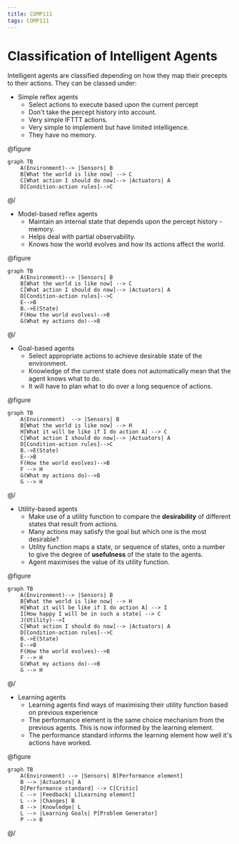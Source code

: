 ```yaml
---
title: COMP111
tags: COMP111
---
```

# Classification of Intelligent Agents

Intelligent agents are classified depending on how they map their precepts to their actions. They can be classed under:

* Simple reflex agents
	* Select actions to execute based upon the current percept
	* Don't take the percept history into account.
	* Very simple IFTTT actions.
	* Very simple to implement but have limited intelligence.
	* They have no memory.

@figure
```mermaid
graph TB
    A(Environment)--> |Sensors| B
    B[What the world is like now] --> C
    C[What action I should do now]--> |Actuators| A
    D[Condition-action rules]-->C
```
@/

* Model-based reflex agents
	* Maintain an internal state that depends upon the percept history - memory.
	* Helps deal with partial observability.
	* Knows how the world evolves and how its actions affect the world.

@figure
```mermaid
graph TB
    A(Environment)--> |Sensors| B
    B[What the world is like now] --> C
    C[What action I should do now]--> |Actuators| A
    D[Condition-action rules]-->C
    E-->B
    B.->E(State)
    F(How the world evolves)-->B
    G(What my actions do)-->B
```
@/

* Goal-based agents
	* Select appropriate actions to achieve desirable state of the environment.
	* Knowledge of the current state does not automatically mean that the agent knows what to do.
	* It will have to plan what to do over a long sequence of actions.

@figure
```mermaid
graph TB
    A(Environment)  --> |Sensors| B
    B[What the world is like now] --> H
    H[What it will be like if I do action A] --> C
    C[What action I should do now]--> |Actuators| A
    D[Condition-action rules]-->C
    B.->E(State)
    E-->B
    F(How the world evolves)-->B
    F --> H
    G(What my actions do)-->B
    G --> H
```
@/

* Utility-based agents
	* Make use of a utility function to compare the **desirability** of different states that result from actions.
	* Many actions may satisfy the goal but which one is the most desirable?
	* Utility function maps a state, or sequence of states, onto a number to give the degree of **usefulness** of the state to the agents.
	* Agent maximises the value of its utility function.

@figure
```mermaid
graph TB
    A(Environment)--> |Sensors| B
    B[What the world is like now] --> H
    H[What it will be like if I do action A] --> I
    I[How happy I will be in such a state] --> C
    J(Utility)-->I
    C[What action I should do now]--> |Actuators| A
    D[Condition-action rules]-->C
    B.->E(State)
    E-->B
    F(How the world evolves)-->B
    F --> H
    G(What my actions do)-->B
    G --> H
```
@/

* Learning agents
	* Learning agents find ways of maximising their utility function based on previous experience
	* The performance element is the same choice mechanism from the previous agents. This is now informed by the learning element.
	* The performance standard informs the learning element how well it's actions have worked.

@figure
```mermaid
graph TB
	A(Environment) --> |Sensors| B[Performance element]
	B --> |Actuators| A
	D[Performance standard] --> C[Critic]
	C --> |Feedback| L[Learning element]
	L --> |Changes| B
	B --> |Knowledge| L
	L --> |Learning Goals| P[Problem Generator]
	P --> B
```
@/
